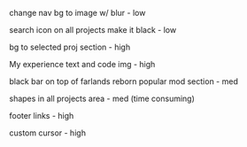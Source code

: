 change nav bg to image w/ blur - low 

search icon on all projects make it black - low

bg to selected proj section - high

My experience text and code img - high

black bar on top of farlands reborn popular mod section - med

shapes in all projects area -  med (time consuming)

footer links - high

custom cursor - high
